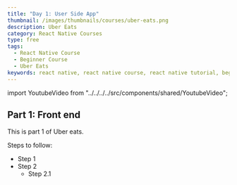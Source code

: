 ```yaml
---
title: "Day 1: User Side App"
thumbnail: /images/thumbnails/courses/uber-eats.png
description: Uber Eats
category: React Native Courses
type: free
tags:
  - React Native Course
  - Beginner Course
  - Uber Eats
keywords: react native, react native course, react native tutorial, beginner react native course, beginner react native tutorial, tesla clone, project based tutorial, project based course
---
```


import YoutubeVideo from "../../../../src/components/shared/YoutubeVideo";

## Part 1: Front end

This is part 1 of Uber eats.

Steps to follow:

- Step 1
- Step 2
  - Step 2.1

<YoutubeVideo id="ZPNHWlMk6_E" />
